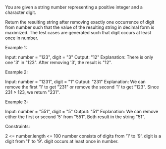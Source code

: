 You are given a string number representing a positive integer and a character
digit.

Return the resulting string after removing exactly one occurrence of digit
from number such that the value of the resulting string in decimal form is
maximized. The test cases are generated such that digit occurs at least once
in number.


Example 1:


Input: number = "123", digit = "3"
Output: "12"
Explanation: There is only one '3' in "123". After removing '3', the result
is "12".


Example 2:


Input: number = "1231", digit = "1"
Output: "231"
Explanation: We can remove the first '1' to get "231" or remove the second
'1' to get "123".
Since 231 > 123, we return "231".


Example 3:


Input: number = "551", digit = "5"
Output: "51"
Explanation: We can remove either the first or second '5' from "551".
Both result in the string "51".



Constraints:


2 <= number.length <= 100
number consists of digits from '1' to '9'.
digit is a digit from '1' to '9'.
digit occurs at least once in number.




